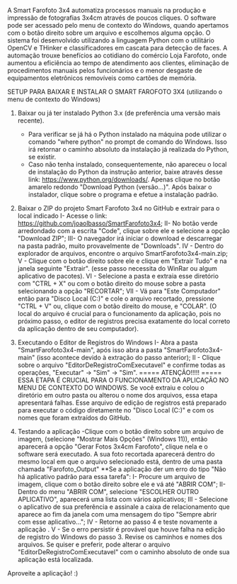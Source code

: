 A Smart Farofoto 3x4 automatiza processos manuais na produção e impressão de fotografias 3x4cm através de poucos cliques. O software pode ser acessado pelo menu de contexto do Windows, quando apertamos com o botão direito sobre um arquivo e escolhemos alguma opção. O sistema foi desenvolvido utilizando a linguagem Python com o utilitário OpenCV e THinker e classificadores em cascata para detecção de faces. A automação trouxe benefícios ao cotidiano do comércio Loja Farofoto, onde aumentou a eficiência ao tempo de atendimento aos clientes, eliminação de procedimentos manuais pelos funcionários e o menor desgaste de equipamentos eletrônicos removíveis como cartões de memória. 	

SETUP PARA BAIXAR E INSTALAR O SMART FAROFOTO 3X4 (utilizando o menu de contexto do Windows)

1. Baixar ou já ter instalado Python 3.x (de preferência uma versão mais recente).
	- Para verificar se já há o Python instalado na máquina pode utilizar o comando "where python" no prompt de comando do Windows. Isso irá retornar o caminho absoluto da instalação já realizada do Python, se existir.
	- Caso não tenha instalado, consequentemente, não apareceu o local de instalação do Python da instrução anterior, baixe através desse link: <https://www.python.org/downloads/>. Apenas clique no botão amarelo redondo "Download Python (versão...)". Após baixar o instalador, clique sobre o programa e efetue a instalação padrão.

2. Baixar o ZIP do projeto Smart Farofoto 3x4 no GitHub e extrair para o local indicado
	I- Acesse o link: <https://github.com/joaolbasso/SmartFarofoto3x4>;
	II- No botão verde arredondado com a escrita "Code", clique sobre ele e selecione a opção "Download ZIP";
	III- O navegador irá iniciar o download e descarregar na pasta padrão, muito provavelmente de "Downloads".
	IV - Dentro do explorador de arquivos, encontre o arquivo SmartFarofoto3x4-main.zip;
	V - Clique com o botão direito sobre ele e clique em "Extrair Tudo" e na janela seguinte "Extrair". (esse passo necessita do WinRar ou algum aplicativo de pacotes).
	VI - Selecione a pasta e extraia esse diretório com "CTRL + X" ou com o botão direito do mouse sobre a pasta selecionando a opção "RECORTAR";
	VII - Vá para "Este Computador" então para "Disco Local (C:)" e cole o arquivo recortado, pressione "CTRL + V" ou, clique com o botão direito do mouse, e "COLAR". (O local do arquivo é crucial para o funcionamento da aplicação, pois no próximo passo, o editor de registros precisa exatamente do local correto da aplicação dentro de seu computador).

3. Executando o Editor de Registros do Windows
	I- Abra a pasta "SmartFarofoto3x4-main", após isso abra a pasta "SmartFarofoto3x4-main" (isso acontece devido à extração do passo anterior);
	II - Clique sobre o arquivo "EditorDeRegistroComExecutavel" e confirme todas as operações, "Executar" -> "Sim" -> "Sim".
	===== ATENÇÃO!!!!! =====
	ESSA ETAPA É CRUCIAL PARA O FUNCIONAMENTO DA APLICAÇÃO NO MENU DE CONTEXTO DO WINDOWS. Se você extraiu e colou o diretório em outro pasta ou alterou o nome dos arquivos, essa etapa apresentará falhas. Esse arquivo de edição de registros está preparado para executar o código diretamente no "Disco Local (C:)" e com os nomes que foram extraídos do GitHub.

4. Testando a aplicação
	-Clique com o botão direito sobre um arquivo de imagem, (selecione "Mostrar Mais Opções" (Windows 11)), então aparecerá a opção "Gerar Fotos 3x4cm Farofoto", clique nela e o software será executado. A sua foto recortada aparecerá dentro do mesmo local em que o arquivo selecionado está, dentro de uma pasta chamada "Farofoto_Output"
	**Se a aplicação der um erro do tipo "Não há aplicativo padrão para essa tarefa":
		I- Procure um arquivo de imagem, clique com o botão direito sobre ele e vá até "ABRIR COM";
		II- Dentro do menu "ABRIR COM", selecione "ESCOLHER OUTRO APLICATIVO", aparecerá uma lista com vários aplicativos;
		III - Selecione o aplicativo de sua preferência e assinale a caixa de relacionamento que aparece ao fim da janela com uma mensagem do tipo "Sempre abrir com esse aplicativo...";
		IV - Retorne ao passo 4 e teste novamente a aplicação .
		V - Se o erro persistir é provável que houve falha na edição de registro do Windows do passo 3. Revise os caminhos e nomes dos arquivos. Se quiser e preferir, pode alterar o arquivo "EditorDeRegistroComExecutavel" com o caminho absoluto de onde sua aplicação está localizada.

Aproveite a aplicação! :)

